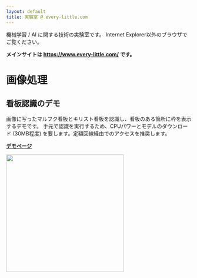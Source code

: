 ```yaml
---
layout: default
title: 実験室 @ every-little.com
---
```


機械学習 / AI に関する技術の実験室です。
Internet Explorer以外のブラウザでご覧ください。

**メインサイトは https://www.every-little.com/ です。**

# 画像処理

## 看板認識のデモ

画像に写ったマルフク看板とキリスト看板を認識し、看板のある箇所に枠を表示するデモです。
手元で認識を実行するため、CPUパワーとモデルのダウンロード (30MB程度) を要します。定額回線経由でのアクセスを推奨します。

[**デモページ**](https://dev.every-little.com/signboard-recognition/)

<img src="https://user-images.githubusercontent.com/1009497/158066186-777961a7-2f20-48ea-a634-c8911b86119c.png" width="320">
